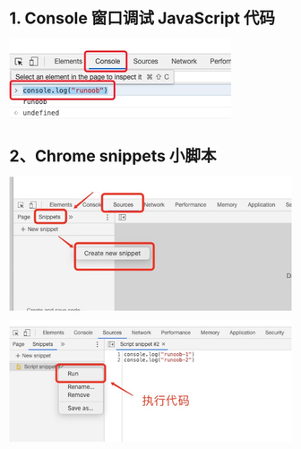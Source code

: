 # 1. Console 窗口调试 JavaScript 代码

![](images/001.jpg)



# 2、Chrome snippets 小脚本

![](images/002.jpg)

![](images/003.jpg)